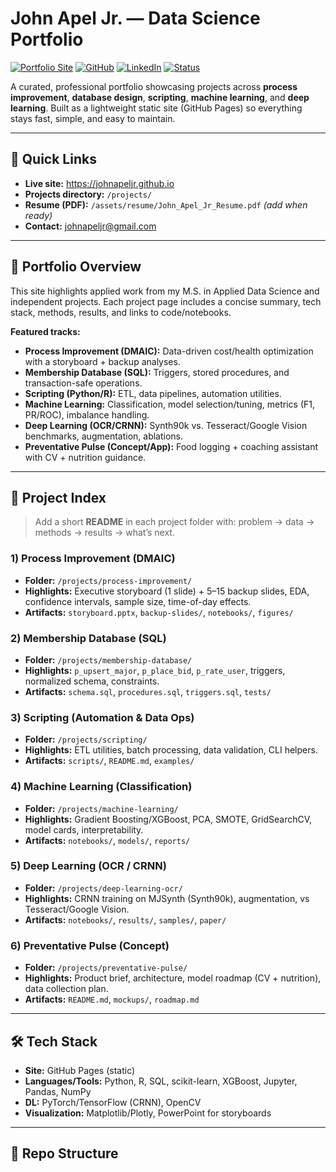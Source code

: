 # John Apel Jr. — Data Science Portfolio

[![Portfolio Site](https://img.shields.io/badge/Portfolio-Live-blue)](https://johnapeljr.github.io)
[![GitHub](https://img.shields.io/badge/GitHub-JohnApelJr-black)](https://github.com/JohnApelJr)
[![LinkedIn](https://img.shields.io/badge/LinkedIn-Connect-informational)](https://linkedin.com/in/johnapel)
[![Status](https://img.shields.io/badge/Status-Active-success)](#)

A curated, professional portfolio showcasing projects across **process improvement**, **database design**, **scripting**, **machine learning**, and **deep learning**. Built as a lightweight static site (GitHub Pages) so everything stays fast, simple, and easy to maintain.

---

## 🚀 Quick Links

- **Live site:** https://johnapeljr.github.io  
- **Projects directory:** `/projects/`  
- **Resume (PDF):** `/assets/resume/John_Apel_Jr_Resume.pdf` *(add when ready)*  
- **Contact:** johnapeljr@gmail.com

---

## 🧭 Portfolio Overview

This site highlights applied work from my M.S. in Applied Data Science and independent projects. Each project page includes a concise summary, tech stack, methods, results, and links to code/notebooks.

**Featured tracks:**
- **Process Improvement (DMAIC):** Data-driven cost/health optimization with a storyboard + backup analyses.
- **Membership Database (SQL):** Triggers, stored procedures, and transaction-safe operations.
- **Scripting (Python/R):** ETL, data pipelines, automation utilities.
- **Machine Learning:** Classification, model selection/tuning, metrics (F1, PR/ROC), imbalance handling.
- **Deep Learning (OCR/CRNN):** Synth90k vs. Tesseract/Google Vision benchmarks, augmentation, ablations.
- **Preventative Pulse (Concept/App):** Food logging + coaching assistant with CV + nutrition guidance.

---

## 📁 Project Index

> Add a short **README** in each project folder with: problem → data → methods → results → what’s next.

### 1) Process Improvement (DMAIC)
- **Folder:** `/projects/process-improvement/`
- **Highlights:** Executive storyboard (1 slide) + 5–15 backup slides, EDA, confidence intervals, sample size, time-of-day effects.
- **Artifacts:** `storyboard.pptx`, `backup-slides/`, `notebooks/`, `figures/`

### 2) Membership Database (SQL)
- **Folder:** `/projects/membership-database/`
- **Highlights:** `p_upsert_major`, `p_place_bid`, `p_rate_user`, triggers, normalized schema, constraints.
- **Artifacts:** `schema.sql`, `procedures.sql`, `triggers.sql`, `tests/`

### 3) Scripting (Automation & Data Ops)
- **Folder:** `/projects/scripting/`
- **Highlights:** ETL utilities, batch processing, data validation, CLI helpers.
- **Artifacts:** `scripts/`, `README.md`, `examples/`

### 4) Machine Learning (Classification)
- **Folder:** `/projects/machine-learning/`
- **Highlights:** Gradient Boosting/XGBoost, PCA, SMOTE, GridSearchCV, model cards, interpretability.
- **Artifacts:** `notebooks/`, `models/`, `reports/`

### 5) Deep Learning (OCR / CRNN)
- **Folder:** `/projects/deep-learning-ocr/`
- **Highlights:** CRNN training on MJSynth (Synth90k), augmentation, vs Tesseract/Google Vision.
- **Artifacts:** `notebooks/`, `results/`, `samples/`, `paper/`

### 6) Preventative Pulse (Concept)
- **Folder:** `/projects/preventative-pulse/`
- **Highlights:** Product brief, architecture, model roadmap (CV + nutrition), data collection plan.
- **Artifacts:** `README.md`, `mockups/`, `roadmap.md`

---

## 🛠️ Tech Stack

- **Site:** GitHub Pages (static)  
- **Languages/Tools:** Python, R, SQL, scikit-learn, XGBoost, Jupyter, Pandas, NumPy  
- **DL:** PyTorch/TensorFlow (CRNN), OpenCV  
- **Visualization:** Matplotlib/Plotly, PowerPoint for storyboards

---

## 🧩 Repo Structure



